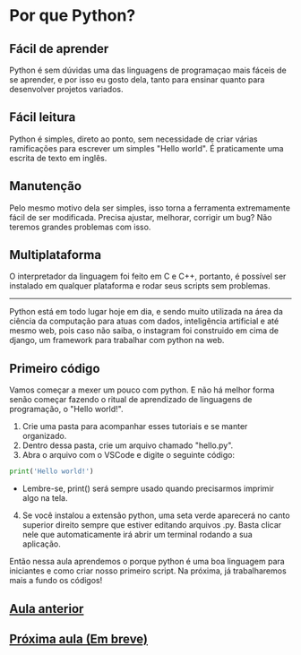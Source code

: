 # Por que Python?

## Fácil de aprender

Python é sem dúvidas uma das linguagens de programaçao mais fáceis de se aprender, e por isso eu gosto dela, tanto para ensinar quanto para desenvolver projetos variados.

## Fácil leitura

Python é simples, direto ao ponto, sem necessidade de criar várias ramificações para escrever um simples "Hello world". É praticamente uma escrita de texto em inglês.

## Manutenção

Pelo mesmo motivo dela ser simples, isso torna a ferramenta extremamente fácil de ser modificada. Precisa ajustar, melhorar, corrigir um bug? Não teremos grandes problemas com isso.

## Multiplataforma

O interpretador da linguagem foi feito em C e C++, portanto, é possível ser instalado em qualquer plataforma e rodar seus scripts sem problemas.

---

Python está em todo lugar hoje em dia, e sendo muito utilizada na área da ciência da computação para atuas com dados, inteligência artificial e até mesmo web, pois caso não saiba, o instagram foi construido em cima de django, um framework para trabalhar com python na web.

## Primeiro código

Vamos começar a mexer um pouco com python. E não há melhor forma senão começar fazendo o ritual de aprendizado de linguagens de programação, o "Hello world!".

1. Crie uma pasta para acompanhar esses tutoriais e se manter organizado.
2. Dentro dessa pasta, crie um arquivo chamado "hello.py".
3. Abra o arquivo com o VSCode e digite o seguinte código:
```python
print('Hello world!')
```

- Lembre-se, print() será sempre usado quando precisarmos imprimir algo na tela.

4. Se você instalou a extensão python, uma seta verde aparecerá no canto superior direito sempre que estiver editando arquivos .py. Basta clicar nele que automaticamente irá abrir um terminal rodando a sua aplicação.

Então nessa aula aprendemos o porque python é uma boa linguagem para iniciantes e como criar nosso primeiro script. Na próxima, já trabalharemos mais a fundo os códigos!

## [Aula anterior](https://github.com/obrunodev/aprenda-python/blob/main/Iniciantes/InstalandoALinguagem.md)
## [Próxima aula (Em breve)]()